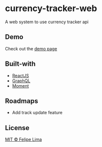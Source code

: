 # currency-tracker-web
A web system to use currency tracker api

## Demo
Check out the [demo page](https://fill-lima.github.io/currency-tracker-web/)

## Built-with

- [ReactJS](http://reactjs.org/)
- [GraphQL](https://graphql.org/)
- [Moment](https://momentjs.com/)

## Roadmaps

- Add track update feature

## License

[MIT © Felipe Lima](./LICENSE)

